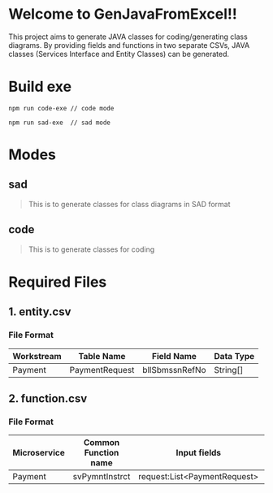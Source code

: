 # Welcome to GenJavaFromExcel!!

This project aims to generate JAVA classes for coding/generating class diagrams. By providing fields and functions in two separate CSVs, JAVA classes (Services Interface and Entity Classes) can be generated.

# Build exe

    npm run code-exe // code mode

    npm run sad-exe  // sad mode

# Modes

## sad

> This is to generate classes for class diagrams in SAD format

## code

> This is to generate classes for coding

# Required Files

## 1. entity.csv

### File Format

| Workstream | Table Name     | Field Name     | Data Type |
| ---------- | -------------- | -------------- | --------- |
| Payment    | PaymentRequest | bllSbmssnRefNo | String[]  |

## 2. function.csv

### File Format

| Microservice | Common Function name | Input fields                   | Output filed           |
| ------------ | -------------------- | ------------------------------ | ---------------------- |
| Payment      | svPymntInstrct       | request:List\<PaymentRequest\> | List\<PaymentRequest\> |
